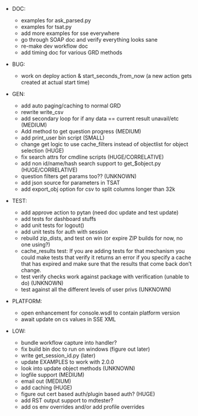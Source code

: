   * DOC:
    * examples for ask_parsed.py
    * examples for tsat.py
    * add more examples for sse everywhere
    * go through SOAP doc and verify everything looks sane
    * re-make dev workflow doc
    * add timing doc for various GRD methods

  * BUG:
    * work on deploy action & start_seconds_from_now (a new action gets created at actual start time)

  * GEN:
    * add auto paging/caching to normal GRD
    * rewrite write_csv
    * add secondary loop for if any data == current result unavail/etc (MEDIUM)
    * Add method to get question progress (MEDIUM)
    * add print_user bin script (SMALL)
    * change get logic to use cache_filters instead of objectlist for object selection (HUGE)
    * fix search attrs for cmdline scripts (HUGE/CORRELATIVE)
    * add non id/name/hash search support to get_$object.py (HUGE/CORRELATIVE)
    * question filters get params too?? (UNKNOWN)
    * add json source for parameters in TSAT
    * add export_obj option for csv to split columns longer than 32k

  * TEST:
    * add approve action to pytan (need doc update and test update)
    * add tests for dashboard stuffs
    * add unit tests for logout()
    * add unit tests for auth with session
    * rebuild zip_dists, and test on win (or expire ZIP builds for now, no one using?)
    * cache_results test: If you are adding tests for that mechanism you could make tests that verify it returns an error if you specify a cache that has expired and make sure that the results that come back don’t change.
    * test verify checks work against package with verification (unable to do) (UNKNOWN)
    * test against all the different levels of user privs (UNKNOWN)

  * PLATFORM:
    * open enhancement for console.wsdl to contain platform version
    * await update on cs values in SSE XML

  * LOW:
    * bundle workflow capture into handler?
    * fix build bin doc to run on windows (figure out later)
    * write get_session_id.py (later)
    * update EXAMPLES to work with 2.0.0
    * look into update object methods (UNKNOWN)
    * logfile support (MEDIUM)
    * email out (MEDIUM)
    * add caching (HUGE)
    * figure out cert based auth/plugin based auth? (HUGE)
    * add RST output support to mdtester?
    * add os env overrides and/or add profile overrides
